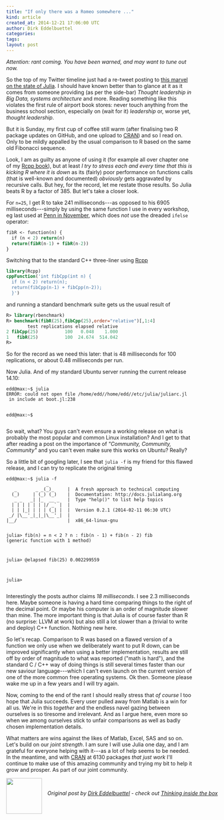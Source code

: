 ```yaml
---
title: "If only there was a Romeo somewhere ..."
kind: article
created_at: 2014-12-21 17:06:00 UTC
author: Dirk Eddelbuettel
categories: 
tags: 
layout: post
---
```

<p><em>Attention: rant coming. You have been warned, and may want to tune out now.</em></p>
<p>So the top of my Twitter timeline just had a re-tweet posting to <a href="http://chrisvoncsefalvay.com/2014/12/20/The-state-of-Julia.html">this marvel on the state of Julia</a>. I should have known better than to glance at it as it comes from someone providing (as per the side-bar) <em>Thought leadership in Big Data, systems architecture</em> and more. Reading something like this violates the first rule of airport book stores: never touch anything from the business school section, especially on (wait for it) <em>leadership</em> or, worse yet, <em>thought leadership</em>.</p>
<p>But it is Sunday, my first cup of coffee still warm (after finalising two R package updates on GitHub, and one upload to <a href="http://cran.r-project.org">CRAN</a>) and so I read on. Only to be mildly appalled by the usual comparison to R based on the same old Fibonacci sequence.</p>
<p>Look, I am as guilty as anyone of using it (for example all over chapter one of my <a href="http://www.rcpp.org/book/">Rcpp book</a>), but at least <em>I try to stress each and every time that this is kicking R where it is down</em> as its (fairly) poor performance on functions calls (that is well-known and documented) <em>obviously</em> gets aggravated by recursive calls. But hey, for the record, let me restate those results. So Julia beats R by a factor of 385. But let's take a closer look.</p>
<p>For <code>n=25</code>, I get R to take 241 milliseconds---as opposed to his 6905 milliseconds---simply by using the same function I use in every workshop, eg last used at <a href="http:/dirk.eddelbuettel.com/presentations.html">Penn in November</a>, which does <em>not</em> use the dreaded <code>ifelse</code> operator:</p>
<pre class="sourceCode r"><code class="sourceCode r">fibR &lt;-<span class="st"> </span>function(n) {
  if (n &lt;<span class="st"> </span><span class="dv">2</span>) <span class="kw">return</span>(n)
  <span class="kw">return</span>(<span class="kw">fibR</span>(n<span class="dv">-1</span>) +<span class="st"> </span><span class="kw">fibR</span>(n<span class="dv">-2</span>))
}</code></pre>
<p>Switching that to the standard C++ three-liner using <a href="http://dirk.eddelbuettel.com/code/rcpp.html">Rcpp</a></p>
<pre class="sourceCode r"><code class="sourceCode r"><span class="kw">library</span>(Rcpp)
<span class="kw">cppFunction</span>(<span class="st">&#39;int fibCpp(int n) { </span>
<span class="st">  if (n &lt; 2) return(n);  </span>
<span class="st">  return(fibCpp(n-1) + fibCpp(n-2));  </span>
<span class="st">  }&#39;</span>)</code></pre>
<p>and running a standard benchmark suite gets us the usual result of</p>
<pre class="sourceCode r"><code class="sourceCode r">R&gt;<span class="st"> </span><span class="kw">library</span>(rbenchmark)
R&gt;<span class="st"> </span><span class="kw">benchmark</span>(<span class="kw">fibR</span>(<span class="dv">25</span>),<span class="kw">fibCpp</span>(<span class="dv">25</span>),<span class="dt">order=</span><span class="st">&quot;relative&quot;</span>)[,<span class="dv">1</span>:<span class="dv">4</span>]
        test replications elapsed relative
<span class="dv">2</span> <span class="kw">fibCpp</span>(<span class="dv">25</span>)          <span class="dv">100</span>   <span class="fl">0.048</span>    <span class="fl">1.000</span>
<span class="dv">1</span>   <span class="kw">fibR</span>(<span class="dv">25</span>)          <span class="dv">100</span>  <span class="fl">24.674</span>  <span class="fl">514.042</span>
R&gt;<span class="st"> </span></code></pre>
<p>So for the record as we need this later: that is 48 milliseconds for 100 replications, or about 0.48 milliseconds per run.</p>
<p>Now Julia. And of my standard Ubuntu server running the current release 14.10:</p>
<pre class="sh"><code>edd@max:~$ julia
ERROR: could not open file /home/edd//home/edd//etc/julia/juliarc.jl
 in include at boot.jl:238

edd@max:~$ </code></pre>
<p>So wait, what? You guys can't even ensure a working release on what is probably the most popular and common Linux installation? And I get to that after reading a post on the importance of <em>&quot;Community, Community, Community&quot;</em> and you can't even make sure this works on Ubuntu? Really?</p>
<p>So a little bit of googling later, I see that <code>julia -f</code> is my friend for this flawed release, and I can try to replicate the original timing</p>
<pre class="sh"><code>edd@max:~$ julia -f
               _
   _       _ _(_)_     |  A fresh approach to technical computing
  (_)     | (_) (_)    |  Documentation: http://docs.julialang.org
   _ _   _| |_  __ _   |  Type &quot;help()&quot; to list help topics
  | | | | | | |/ _` |  |
  | | |_| | | | (_| |  |  Version 0.2.1 (2014-02-11 06:30 UTC)
 _/ |\__&#39;_|_|_|\__&#39;_|  |  
|__/                   |  x86_64-linux-gnu

julia&gt; fib(n) = n &lt; 2 ? n : fib(n - 1) + fib(n - 2)
fib (generic function with 1 method)

julia&gt; @elapsed fib(25)
0.002299559

julia&gt; </code></pre>
<p>Interestingly the posts author claims <em>18 milliseconds</em>. I see 2.3 milliseconds here. Maybe someone is having a hard time comparing things to the right of the decimal point. Or maybe his computer is an order of magnitude slower than mine. The more important thing is that Julia is of course faster than R (no surprise: LLVM at work) but also still a lot slower than a (trivial to write and deploy) C++ function. Nothing new here.</p>
<p>So let's recap. Comparison to R was based on a flawed version of a function we only use when we deliberately want to put R down, can be improved significantly when using a better implementation, results are still off by order of magnitude to what was reported (&quot;math is hard&quot;), and the standard C / C++ way of doing things is still several times faster than our new saviour language---which I can't even launch on the current version of one of the more common free operating systems. Ok then. Someone please wake me up in a few years and I will try again.</p>
<p>Now, coming to the end of the rant I should really stress that <em>of course</em> I too hope that Julia succeeds. Every user pulled away from Matlab is a win for all us. We're in this <em>together</em> and the endless navel gazing between ourselves is so tiresome and irrelevant. And as I argue here, even more so when we among ourselves stick to unfair comparisons as well as badly chosen implementation details.</p>
<p>What matters are wins against the likes of Matlab, Excel, SAS and so on. Let's build on our <em>joint strength</em>. I am sure I will use Julia one day, and I am grateful for everyone helping with it---as a lot of help seems to be needed. In the meantime, and with <a href="http://cran.r-project.org">CRAN</a> at 6130 packages <em>that just work</em> I'll continue to make use of this amazing community and trying my bit to help it grow and prosper. As part of our joint community.</p><div class="author">
  <img src="" style="width: 96px; height: 96;">
  <span style="position: absolute; padding: 32px 15px;">
    <i>Original post by <a href="http://twitter.com/">Dirk Eddelbuettel</a> - check out <a href="http://dirk.eddelbuettel.com/blog">Thinking inside the box   </a></i>
  </span>
</div>
